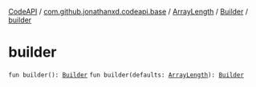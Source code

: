 [CodeAPI](../../../index.md) / [com.github.jonathanxd.codeapi.base](../../index.md) / [ArrayLength](../index.md) / [Builder](index.md) / [builder](.)

# builder

`fun builder(): `[`Builder`](index.md)
`fun builder(defaults: `[`ArrayLength`](../index.md)`): `[`Builder`](index.md)